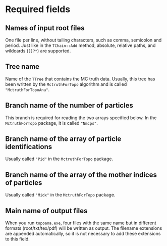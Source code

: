 <!-- cspell:ignore Nmcps Midx -->

<!-- The following fields have to be specified to your card. -->

# Required fields

## Names of input root files

One file per line, without tailing characters, such as comma, semicolon and
period. Just like in the `TChain::Add` method, absolute, relative paths, and
wildcards (`[]?*`) are supported.

## Tree name

Name of the `TTree` that contains the MC truth data. Usually, this tree has
been written by the `MctruthForTopo` algorithm and is called
`"MctruthForTopoAna"`.

## Branch name of the number of particles

This branch is required for reading the two arrays specified below. In the
`MctruthForTopo` package, it is called `"Nmcps"`.

## Branch name of the array of particle identifications

Usually called `"Pid"` in the `MctruthForTopo` package.

## Branch name of the array of the mother indices of particles

Usually called `"Midx"` in the `MctruthForTopo` package.

## Main name of output files

When you run `topoana.exe`, four files with the same name but in different
formats (root/txt/tex/pdf) will be written as output. The filename extensions
are appended automatically, so it is not necessary to add these extensions to
this field.
